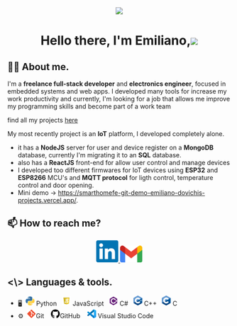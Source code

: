 <div align="center">
  <img src="https://github.com/Mo-Alsehli/Mo-Alsehli/assets/98949843/7b841857-16fb-422d-9297-be42e3eaf3a9" height = 100px  />
</div>
<h1 align="center"> 
  Hello there, I'm Emiliano,<img src="https://media.giphy.com/media/hvRJCLFzcasrR4ia7z/giphy.gif" width="25px"> 
</h1>
<h2>🧑‍💻 About me.</h2>


I'm a **freelance full-stack developer** and **electronics engineer**, focused in embedded systems and web apps.
I developed many tools for increase my work productivity and currently, I'm looking for a job that allows me improve my programming skills and become part of a work team

<p>find all my projects <a href="https://portafolio-ed.vercel.app" target:"_blank">here</a></p>

My most recently project is an **IoT** platform, I developed completely alone.
- it has a **NodeJS** server for user and device register on a **MongoDB** database, currently I'm migrating it to an **SQL** database.
- also has a **ReactJS** front-end for allow user control and manage devices
- I developed too different firmwares for IoT devices using **ESP32** and **ESP8266** MCU's and **MQTT protocol** for ligth control, temperature control and door opening.
- Mini demo -> <https://smarthomefe-git-demo-emiliano-dovichis-projects.vercel.app/>.

## 📫 How to reach me?
<div align="center">
  <a href="https://linkedin.com/in/emiliano-dovichi">
    <img width="50px" src="img/linkedin.png">
  </a>
  <a href="https://mail.google.com/mail/?view=cm&to=emidovichi@gmail.com">
    <img width="50px" src="img/gmail.png">
  </a>
</div>
  
## \<\\\> Languages & tools.
<!-- <div display="flex">
  <div display="flex" flex-direction="column"> -->

- 🖥️&nbsp;&nbsp;<img src="img/python.png" width="20px">   Python &nbsp;&nbsp;<img src="img/js.png" width="20px">   JavaScript  &nbsp;&nbsp;<img src="img/Cs.png" width="20px">   C# &nbsp;&nbsp;<img src="img/Cpp.png" width ="20px">  C++  &nbsp;&nbsp;<img src="img/C.png" width="20px">  C
- ⚙️&nbsp;&nbsp;<img src="img/git.png" width="20px">Git &nbsp;&nbsp; <img src="img/github.png" width="20px">GitHub &nbsp;&nbsp; <img src="img/vscode.png" width="20px"> Visual Studio Code


<!-- </div>
</div> -->
<!--
special_ ✨ repository because its `README.md` (this file) appears on your GitHub profile.

Here are some ideas to get you started:

- 🔭 I’m currently working on ...
- 🌱 I’m currently learning ...
- 👯 I’m looking to collaborate on ...
- 🤔 I’m looking for help with ...
- 💬 Ask me about ...
- 📫 How to reach me: ...
- 😄 Pronouns: ...
- ⚡ Fun fact: ...
-->

